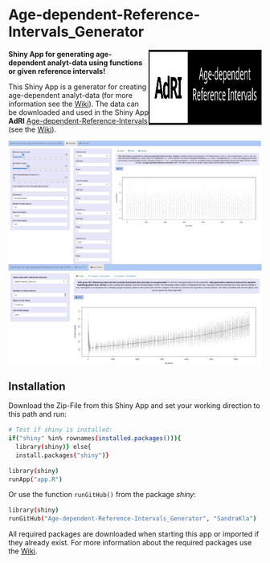 # Age-dependent-Reference-Intervals_Generator 

<img src="www/Logo.svg" width="225px" height="150px" align="right"/>

**Shiny App for generating age-dependent analyt-data using functions or given reference intervals!**


This Shiny App is a generator for creating age-dependent analyt-data (for more information see the [Wiki](https://github.com/SandraKla/Age-dependent-Reference-Intervals_Generator/wiki)). The data can be downloaded and used in the Shiny App **AdRI** [Age-dependent-Reference-Intervals](https://github.com/SandraKla/Age-dependent-Reference-Intervals) (see the [Wiki](https://github.com/SandraKla/Age-dependent-Reference-Intervals/wiki/Data-from-Generator)). 

<img src="www/shiny.png" align="center"/>
<img src="www/shiny2.png" align="center"/>

## Installation 

Download the Zip-File from this Shiny App and set your working direction to this path and run:

```bash
# Test if shiny is installed:
if("shiny" %in% rownames(installed.packages())){
  library(shiny)} else{
  install.packages("shiny")}
```

```bash
library(shiny)
runApp("app.R")
```
Or use the function ```runGitHub()``` from the package *shiny*:

```bash
library(shiny)
runGitHub("Age-dependent-Reference-Intervals_Generator", "SandraKla")
```

All required packages are downloaded when starting this app or imported if they already exist. For more information about the required packages use the [Wiki](https://github.com/SandraKla/Age-dependent-Reference-Intervals_Generator/wiki).
